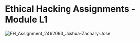 # Ethical Hacking Assignments - Module L1

![EH_Assignment_2462093_Joshua-Zachary-Jose](https://github.com/user-attachments/assets/6333e238-5105-45df-9603-3b1fc61f5dfe)
